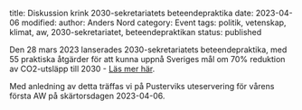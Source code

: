 title: Diskussion krink 2030-sekretariatets beteendepraktika
date: 2023-04-06
modified:
author: Anders Nord
category: Event
tags: politik, vetenskap, klimat, aw, 2030-sekretariatet, beteendepraktikan
status: published

Den 28 mars 2023 lanserades 2030-sekretariatets beteendepraktika, med 55 praktiska
åtgärder för att kunna uppnå Sveriges mål om 70% reduktion av CO2-utsläpp till
2030 - <a href="https://www.2030sekretariatet.se/beteendepraktikan/" target="_blank">
Läs mer här</a>.

Med anledning av detta träffas vi på Pusterviks uteservering för vårens första
AW på skärtorsdagen 2023-04-06.
